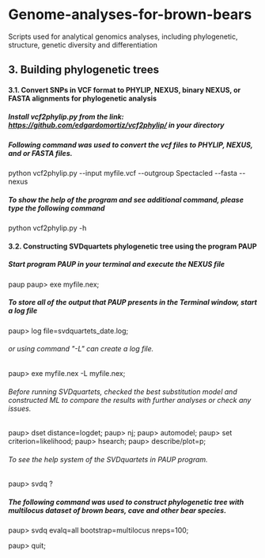 # Genome-analyses-for-brown-bears
Scripts used for analytical genomics analyses, including phylogenetic, structure, genetic diversity and differentiation

## 3. Building phylogenetic trees
#### 3.1. Convert SNPs in VCF format to PHYLIP, NEXUS, binary NEXUS, or FASTA alignments for phylogenetic analysis
  ##### Install vcf2phylip.py from the link: https://github.com/edgardomortiz/vcf2phylip/ in your directory
  ##### Following command was used to convert the vcf files to PHYLIP, NEXUS, and or FASTA files. 
python vcf2phylip.py --input myfile.vcf --outgroup Spectacled --fasta --nexus
  ##### To show the help of the program and see additional command, please type the following command
python vcf2phylip.py -h

#### 3.2. Constructing SVDquartets phylogenetic tree using the program PAUP
  ##### Start program PAUP in your terminal and execute the NEXUS file 
paup
paup> exe myfile.nex;
  ##### To store all of the output that PAUP presents in the Terminal window, start a log file 
paup> log file=svdquartets_date.log;
  ###### or using command "-L" can create a log file.  
paup> exe myfile.nex -L myfile.nex; 
  ###### Before running SVDquartets, checked the best substitution model and constructed ML to compare the results with further analyses or check any issues. 
paup> dset distance=logdet;
paup> nj;
paup> automodel;
paup> set criterion=likelihood;
paup> hsearch;
paup> describe/plot=p;
  ###### To see the help system of the SVDquartets in PAUP program. 
paup> svdq ?
  ##### The following command was used to construct phylogenetic tree with multilocus dataset of brown bears, cave and other bear species. 
paup> svdq evalq=all bootstrap=multilocus nreps=100;

paup> quit;
